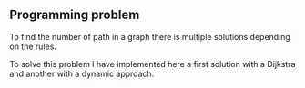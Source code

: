 ## Programming problem

To find the number of path in a graph there is multiple solutions depending on the rules.

To solve this problem I have implemented here a first solution with a Dijkstra and another with a dynamic approach.